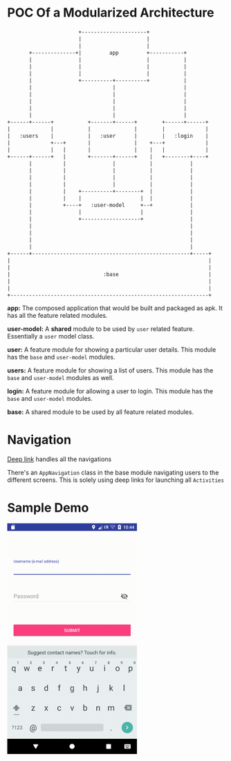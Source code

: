 # POC Of a Modularized Architecture

```
                       +---------------------+
                       |                     |
                       |                     |
       +--------------+|         app         +-----------+
       |               |                     |           |
       |               |                     |           |
       |               |                     |           |
       |               +----------+----------+           |
       |                          |                      |
       |                          |                      |
       |                          |                      |
       |                          |                      |
       |                          |                      |
+------+------+           +-------+------+        +------+------+
|             |           |              |        |             |
|   :users    |           |   :user      |        |   :login    |
|             +---+       |              |    +---+             |
|             |   |       |              |    |   |             |
+------+------+   |       +-------+------+    |   +--------+----+
       |          |               |           |            |
       |          |               |           |            |
       |          |               |           |            |
       |          |               |           |            |
       |          |    +----------+--------+  |            |
       |          |    |                   |  |            |
       |          +----+   :user-model     +--+            |
       |               |                   |               |
       |               +-------------------+               |
       |                                                   |
       |                                                   |
       |                                                   |
       |                                                   |
+------+---------------------------------------------------+-----+
|                                                                |
|                                                                |
|                              :base                             |
|                                                                |
|                                                                |
+----------------------------------------------------------------+

```


**app:** The composed application that would be built and packaged as apk. It has all the feature related modules.

**user-model:** A **shared** module to be used by `user` related feature. Essentially a `user` model class.

**user:** A feature module for showing a particular user details. This module has the `base` and `user-model` modules.

**users:** A feature module for showing a list of users. This module has the `base` and `user-model` modules as well.

**login:** A feature module for allowing a user to login. This module has the `base` and `user-model` modules.

**base:** A shared module to be used by all feature related modules.


# Navigation

[Deep link](https://developer.android.com/training/app-links/deep-linking) handles all the navigations

There's an `AppNavigation` class in the base module navigating users to the different screens. This is solely using deep links for launching all `Activities`

# Sample Demo

<img src="screenshot/sample-demo.gif?raw=true" width="300" />